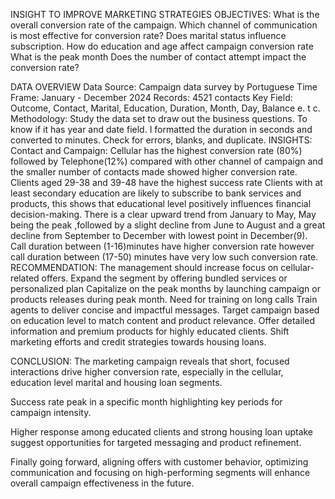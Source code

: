 INSIGHT TO IMPROVE MARKETING STRATEGIES 
OBJECTIVES:
What is the overall conversion rate of the campaign.
Which channel of communication is most effective for conversion rate?
Does marital status influence subscription.
How do education and age affect campaign conversion rate
What is the peak month 
Does the number of contact attempt impact the conversion rate?

DATA OVERVIEW
Data Source: Campaign data survey by Portuguese
Time Frame: January - December 2024 
Records: 4521 contacts
Key Field: Outcome, Contact, Marital, Education, Duration, Month, Day, Balance e. t c.
Methodology: Study the data set to draw out the business questions.  To know if it has year and date field. 
I formatted the duration in seconds and converted to minutes. Check for errors, blanks, and duplicate. 
INSIGHTS: 
Contact and Campaign: Cellular has the highest conversion rate (80%) followed by Telephone(12%) compared with other channel of campaign and the smaller number of contacts made showed higher conversion rate.
Clients aged 29-38 and 39-48 have the highest success rate
Clients with at least secondary education are likely to subscribe to bank services and products, this shows that educational level positively influences financial decision-making.
There is a clear upward trend from January to May, May being the peak ,followed by a slight decline from June to August and a great decline from September to December with lowest point in December(9).
Call duration between (1-16)minutes have higher conversion rate however call duration  between (17-50) minutes have  very low such conversion rate.
RECOMMENDATION:
The management should increase focus on cellular-related offers.
Expand the segment by offering bundled services or personalized plan
Capitalize on  the peak months by launching campaign or products releases during peak month.
Need for training on long calls
Train agents to deliver concise and impactful messages.
Target campaign based on education level to match content and product relevance. Offer detailed information and premium products for highly educated clients.
Shift marketing efforts and credit strategies towards housing loans.

CONCLUSION:
The marketing campaign reveals that short, focused interactions drive higher conversion rate, especially in the cellular, education level marital and housing loan segments.

Success rate peak in a specific month highlighting key periods for campaign intensity.

Higher response  among educated clients and strong housing loan uptake suggest opportunities for targeted messaging and product refinement.

Finally going forward, aligning offers with customer behavior, optimizing communication and focusing on high-performing segments will enhance overall campaign effectiveness in the future.

















